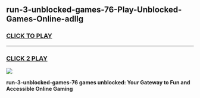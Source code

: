 
## run-3-unblocked-games-76-Play-Unblocked-Games-Online-adllg
<h3>
<a href="https://premium76.site?title=run-3-unblocked-games-76&ref=24A">CLICK TO PLAY</a></h3>
<hr>

<h3>
<a href="https://premium76.site?title=run-3-unblocked-games-76&ref=24A">CLICK 2 PLAY</a>
  
</h3>

<a href="https://premium76.site?title=run-3-unblocked-games-76&ref=24A"><img src="https://clearcache.store/games.png"></a>


**run-3-unblocked-games-76 games unblocked: Your Gateway to Fun and Accessible Online Gaming**

